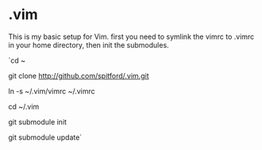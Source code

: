 # .vim
This is my basic setup for Vim.
first you need to symlink the vimrc to .vimrc in your home directory, then init the submodules.

`cd ~

git clone http://github.com/spitford/.vim.git

ln -s ~/.vim/vimrc ~/.vimrc

cd ~/.vim

git submodule init

git submodule update`

